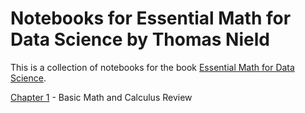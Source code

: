 # Notebooks for Essential Math for Data Science by Thomas Nield

This is a collection of notebooks for the book [Essential Math for Data Science](https://www.oreilly.com/library/view/essential-math-for/9781098102920/).

[Chapter 1](chapter1.ipynb) - Basic Math and Calculus Review